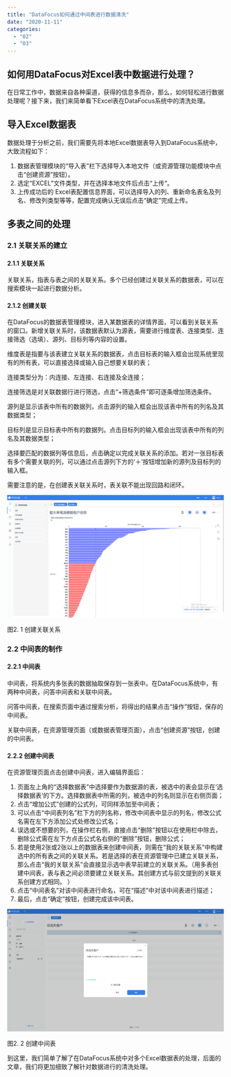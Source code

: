 ```yaml
---
title: "DataFocus如何通过中间表进行数据清洗"
date: "2020-11-11"
categories: 
  - "02"
  - "03"
---
```


## 如何用DataFocus对Excel表中数据进行处理？

在日常工作中，数据来自各种渠道，获得的信息多而杂，那么，如何轻松进行数据处理呢？接下来，我们来简单看下Excel表在DataFocus系统中的清洗处理。

## 导入Excel数据表

数据处理于分析之前，我们需要先将本地Excel数据表导入到DataFocus系统中，大致流程如下：

1. 数据表管理模块的“导入表”栏下选择导入本地文件（或资源管理功能模块中点击“创建资源”按钮）。
2. 选定“EXCEL”文件类型，并在选择本地文件后点击“上传“。
3. 上传成功后的 Excel表配置信息界面，可以选择导入的列、重新命名表名及列名、修改列类型等等，配置完成确认无误后点击“确定”完成上传。

## 多表之间的处理

### 2.1 关联关系的建立

#### 2.1.1 关联关系

关联关系，指表与表之间的关联关系。多个已经创建过关联关系的数据表，可以在搜索模块一起进行数据分析。

#### 2.1.2 创建关联

在DataFocus的数据表管理模块，进入某数据表的详情界面，可以看到关联关系的窗口。新增关联关系时，该数据表默认为源表，需要进行维度表、连接类型、连接筛选（选填）、源列、目标列等内容的设置。

维度表是指要与该表建立关联关系的数据表，点击目标表的输入框会出现系统里现有的所有表，可以直接选择或输入自己想要关联的表；

连接类型分为：内连接、左连接、右连接及全连接；

连接筛选是对关联数据行进行筛选，点击“+筛选条件”即可逐条增加筛选条件。

源列是显示该表中所有的数据列，点击源列的输入框会出现该表中所有的列名及其数据类型；

目标列是显示目标表中所有的数据列。点击目标列的输入框会出现该表中所有的列名及其数据类型；

选择要匹配的数据列等信息后，点击确定以完成关联关系的添加。若对一张目标表有多个需要关联的列，可以通过点击源列下方的‘＋’按钮增加新的源列及目标列的输入框。

需要注意的是，在创建表关联关系时，表关联不能出现回路和闭环。

![](images/word-image-42.png)

图2. 1 创建关联关系

### 2.2 中间表的制作

#### 2.2.1 中间表

中间表，将系统内多张表的数据抽取保存到一张表中。在DataFocus系统中，有两种中间表，问答中间表和关联中间表。

问答中间表，在搜索页面中通过搜索分析，将得出的结果点击“操作”按钮，保存的中间表。

关联中间表，在资源管理页面（或数据表管理页面），点击“创建资源”按钮，创建的中间表。

#### 2.2.2 创建中间表

在资源管理页面点击创建中间表，进入编辑界面后：

1. 页面左上角的“选择数据表”中选择要作为数据源的表，被选中的表会显示在‘选择数据表’的下方。选择数据表中所需的列，被选中的列名则显示在右侧页面；
2. 点击“增加公式”创建的公式列，可同样添加至中间表；
3. 可以点击“中间表列名”栏下方的列名称，修改中间表中显示的列名，修改公式名需在左下方添加公式处修改公式名；
4. 误选或不想要的列，在操作栏右侧，直接点击“删除”按钮以在使用栏中除去，删除公式需在左下方点击公式名右侧的“删除”按钮，删除公式；
5. 若是使用2张或2张以上的数据表来创建中间表，则需在“我的关联关系”中构建选中的所有表之间的关联关系。若是选择的表在资源管理中已建立关联关系，那么点击“我的关联关系”会直接显示选中表早前建立的关联关系。（用多表创建中间表，表与表之间必须要建立关联关系。其创建方式与前文提到的关联关系创建方式相同。 ）
6. 点击“中间表名”对该中间表进行命名，可在“描述”中对该中间表进行描述；
7. 最后，点击“确定”按钮，创建完成该中间表。

![](images/word-image-43.png)

图2. 2 创建中间表

到这里，我们简单了解了在DataFocus系统中对多个Excel数据表的处理，后面的文章，我们将更加细致了解针对数据进行的清洗处理。
